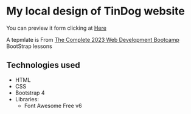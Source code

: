 # My local design of TinDog website

You can preview it form clicking at <a href="" target="_blank">Here</a>

A tepmlate is From <a href="https://www.udemy.com/course/the-complete-web-development-bootcamp/" target="_blank">The Complete 2023 Web Development Bootcamp</a> BootStrap lessons

## Technologies used

- HTML
- CSS
- Bootstrap 4
- Libraries:
  - Font Awesome Free v6
